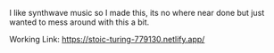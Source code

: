 I like synthwave music so I made this, its no where near done but just wanted to mess around with this a bit.

Working Link: https://stoic-turing-779130.netlify.app/
